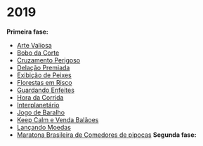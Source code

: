 # 2019
**Primeira fase:**
- [Arte Valiosa]()
- [Bobo da Corte]()
- [Cruzamento Perigoso]()
- [Delação Premiada]()
- [Exibição de Peixes]()
- [Florestas em Risco]()
- [Guardando Enfeites]()
- [Hora da Corrida]()
- [Interplanetário]()
- [Jogo de Baralho]()
- [Keep Calm e Venda Balãoes]()
- [Lançando Moedas]()
- [Maratona Brasileira de Comedores de pipocas]()
**Segunda fase:**